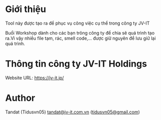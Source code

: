 # Giới thiệu
Tool này được tạo ra để phục vụ công việc cụ thể trong công ty JV-IT

Buổi Workshop dành cho các bạn trông công ty để chia sẽ quá trình tạo ra.Vì vậy nhiều file tạm, rác, smell code,… được giữ nguyên để lưu giữ lại quá trình.

# Thông tin công ty JV-IT Holdings
Website URL: https://jv-it.jp/

# Author
Tandat (Tidusvn05)
tandat@jv-it.com.vn (tidusvn05@gmail.com)
